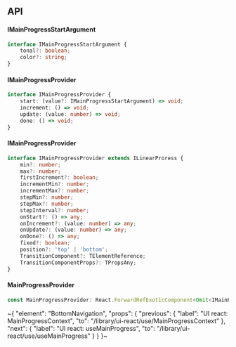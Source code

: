 

## API

#### IMainProgressStartArgument

```ts
interface IMainProgressStartArgument {
    tonal?: boolean;
    color?: string;
}
```

#### IMainProgressProvider

```ts
interface IMainProgressProvider {
    start: (value?: IMainProgressStartArgument) => void;
    increment: () => void;
    update: (value: number) => void;
    done: () => void;
}
```

#### IMainProgressProvider

```ts
interface IMainProgressProvider extends ILinearProress {
    min?: number;
    max?: number;
    firstIncrement?: boolean;
    incrementMin?: number;
    incrementMax?: number;
    stepMin?: number;
    stepMax?: number;
    stepInterval?: number;
    onStart?: () => any;
    onIncrement?: (value: number) => any;
    onUpdate?: (value: number) => any;
    onDone?: () => any;
    fixed?: boolean;
    position?: 'top' | 'bottom';
    TransitionComponent?: TElementReference;
    TransitionComponentProps?: TPropsAny;
}
```

#### MainProgressProvider

```ts
const MainProgressProvider: React.ForwardRefExoticComponent<Omit<IMainProgressProvider, "ref"> & React.RefAttributes<unknown>>;
```


~{
  "element": "BottomNavigation",
  "props": {
    "previous": {
      "label": "UI react: MainProgressContext",
      "to": "/library/ui-react/use/MainProgressContext"
    },
    "next": {
      "label": "UI react: useMainProgress",
      "to": "/library/ui-react/use/useMainProgress"
    }
  }
}~

